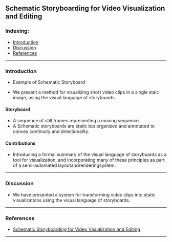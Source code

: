 ## Schematic Storyboarding for Video Visualization and Editing

### Indexing:
- [Introduction](#Introduction)
- [Discussion](#Discussion)
- [References](#References)

---
### Introduction
- Example of Schematic Storyboard



- We present a method for visualizing short video clips in a single staic image, using the visual language of storyboards.

#### Storyboard
- A sequence of still frames representing a moving sequence. 
- A Schematic storyboards are static but organized and annotated to convey continuity and directionality.

#### Contributions
- Introducing a formal summary of the visual language of storyboards as a tool for visualization, and incorporating many of these principles as part of a semi-automated layoutandrenderingsystem.

---
### Discussion
- We have presented a system for transforming video clips into static visualizations using the visual language of storyboards.


---
### References

- [Schematic Storyboarding for Video Visualization and Editing](http://grail.cs.washington.edu/projects/storyboards/paper/review-4-19.pdf)
---
